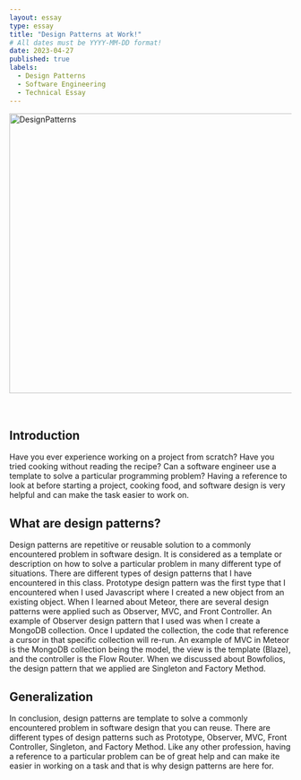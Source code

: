 ```yaml
---
layout: essay
type: essay
title: "Design Patterns at Work!"
# All dates must be YYYY-MM-DD format!
date: 2023-04-27
published: true
labels:
  - Design Patterns
  - Software Engineering
  - Technical Essay
---
```


<img src="https://encrypted-tbn0.gstatic.com/images?q=tbn:ANd9GcQKp5fFgcheVlG5VJY4IwnxpPrna7skA9mjkg&usqp=CAU" alt="DesignPatterns" width="1000" height="500">
<br>

<br>
<br>

## Introduction
Have you ever experience working on a project from scratch? Have you tried cooking without reading the recipe? Can a software engineer use a template to solve a particular programming problem? Having a reference to look at before starting a project, cooking food, and software design is very helpful and can make the task easier to work on. 

## What are design patterns?
Design patterns are repetitive or reusable solution to a commonly encountered problem in software design. It is considered as a template or description on how to solve a particular problem in many different type of situations. There are different types of design patterns that I have encountered in this class. Prototype design pattern was the first type that I encountered when I used Javascript where I created a new object from an existing object. When I learned about Meteor, there are several design patterns were applied such as Observer, MVC, and Front Controller. An example of Observer design pattern that I used was when I create a MongoDB collection. Once I updated the collection, the code that reference a cursor in that specific collection will re-run. An example of MVC in Meteor is the MongoDB collection being the model, the view is the template (Blaze), and the controller is the Flow Router. When we discussed about Bowfolios, the design pattern that we applied are Singleton and Factory Method. 

## Generalization
In conclusion, design patterns are template to solve a commonly encountered problem in software design that you can reuse. There are different types of design patterns such as Prototype, Observer, MVC, Front Controller, Singleton, and Factory Method. Like any other profession, having a reference to a particular problem can be of great help and can make ite easier in working on a task and that is why design patterns are here for. 
 

